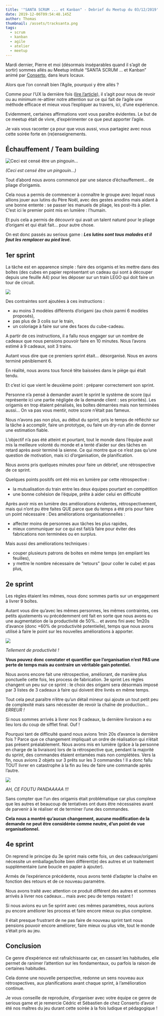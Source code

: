 ```yaml
---
title: '"SANTA SCRUM ... et Kanban" - Debrief du Meetup du 03/12/2019'
date: 2019-12-06T09:54:48.145Z
author: Thomas
thumbnail: /assets/tracksanta.png
tags:
  - scrum
  - kanban
  - agile
  - atelier
  - meetup
---
```

Mardi dernier, Pierre et moi (désormais inséparables quand il s’agit de sortir) sommes allés au Meetup intitulé “SANTA SCRUM ... et Kanban” animé par [Conserto](https://conserto.pro/), dans leurs locaux.

Alors que l’on connaît bien l’Agile, pourquoi y être allés ? 

Comme pour l’UX la dernière fois ([lire l’article](https://www.commit42.com/blog/l-importance-de-l-ui-ux-pour-developper-rapidement-son-business-debrief-du-meetup-du-21-11-19/)), il s’agit pour nous de revoir ou au minimum re-attirer notre attention sur ce qui fait de l’agile une méthode efficace et mieux vous l’expliquer au travers, ici, d’une expérience.

Evidemment, certaines affirmations vont vous paraître évidentes. Le but de ce meetup était de vivre, d’expérimenter ce que peut apporter l’agile.

Je vais vous raconter ça pour que vous aussi, vous partagiez avec nous cette soirée forte en (re)enseignements. 

## 

## Échauffement / Team building

![Ceci est censé être un pingouin…](/assets/origamipingouin.png "(Ceci est censé être un pingouin…)")

_(Ceci est censé être un pingouin…)_

Tout d’abord nous avons commencé par une séance d’échauffement… de pliage d’origamis.

Cela nous a permis de commencer à connaître le groupe avec lequel nous allions jouer aux lutins du Père Noël, avec des gestes anodins mais aidant à une bonne entente : se passer les manuels de pliage, les post-its à plier. 
C’est ici le premier point mis en lumière : l’humain.

Et puis cela a permis de découvrir qui avait un talent naturel pour le pliage d’origami et qui était fait… pour autre chose.

On est donc passés au serious game : _**Les lutins sont tous malades et il faut les remplacer au pied levé.**_ 

## 1er sprint

La tâche est en apparence simple : faire des origamis et les mettre dans des boîtes (des cubes en papier représentant un cadeau qui sont à découper depuis une feuille A4) pour les déposer sur un train LEGO qui doit faire un tour de circuit.

![](/assets/tracksanta.png)

Des contraintes sont ajoutées à ces instructions : 

* au moins 3 modèles différents d’origami (au choix parmi 6 modèles proposés), 
* pas plus de 3 colis sur le train, 
* un coloriage à faire sur une des faces du cube-cadeau.

A partir de ces instructions, il a fallu nous engager sur un nombre de cadeaux que nous pensions pouvoir faire en 10 minutes. Nous l’avons estimé à 9 cadeaux, soit 3 trains.

Autant vous dire que ce premiers sprint était… désorganisé. Nous en avons terminé péniblement 6.

En réalité, nous avons tous foncé tête baissées dans le piège qui était tendu.

Et c’est ici que vient le deuxième point : préparer correctement son sprint.

Personne n’a pensé à demander avant le sprint le système de score (qui représente ici une partie négligée de la demande client : ses priorités). Les origamis en trop étaient pénalisés, les boîtes démarrées mais non terminées aussi... On va pas vous mentir, notre score n’était pas fameux. 

Nous n’avons pas non plus, au début du sprint, pris le temps de réfléchir sur la tâche à accomplir, faire un prototype, ou faire un dry-run afin de donner une estimation fiable.

L’objectif n’a pas été atteint et pourtant, tout le monde dans l’équipe avait mis la meilleure volonté du monde et a tenté d’aider sur des tâches en retard après avoir terminé la sienne.
Ce qui montre que ce n’est pas qu’une question de motivation, mais ici d’organisation, de planification.

Nous avons pris quelques minutes pour faire un débrief, une rétrospective de ce sprint. 

Quelques points positifs ont été mis en lumière par cette rétrospective :

* la mutualisation du train entre les deux équipes pourtant en compétition
* une bonne cohésion de l’équipe, prête à aider celui en difficulté

Après avoir mis en lumière des améliorations évidentes, rétrospectivement, mais qui n’ont pu être faites QUE parce que du temps a été pris pour faire un point nécessaire : 
Des améliorations organisationnelles :

* affecter moins de personnes aux tâches les plus rapides, 
* mieux communiquer sur ce qui est fait/à faire pour éviter des fabrications non terminées ou en surplus.

Mais aussi des améliorations techniques :

* couper plusieurs patrons de boites en même temps (en empilant les feuilles), 
* y mettre le nombre nécessaire de “retours” (pour coller le cube) et pas plus, 

## 2e sprint

Les règles étaient les mêmes, nous donc sommes partis sur un engagement à livrer 9 boîtes.

Autant vous dire qu’avec les mêmes personnes, les mêmes contraintes, ces petits ajustements vu précédemment ont fait en sorte que nous avons eu une augmentation de la productivité de 50%... et avons fini avec 1m20s d’avance (donc +60% de productivité potentielle), temps que nous avons utilisé à faire le point sur les nouvelles améliorations à apporter.

![](/assets/santaproductivity.png)

_Tellement de productivité !_

**Vous pouvez donc constater et quantifier que l’organisation n’est PAS une perte de temps mais au contraire un véritable gain potentiel.**

Nous avons encore fait une rétrospective, améliorant, de manière plus ponctuelle cette fois, les process de fabrication.
3e sprint
Les règles changent un peu sur ce sprint : le choix des origami sera désormais imposé par 3 listes de 3 cadeaux à faire qui doivent être livrés en même temps.

Tout cela peut paraître n’être qu’un détail mineur qui ajoute un tout petit peu de complexité mais sans nécessiter de revoir la chaîne de production… _ERREUR !_

Si nous sommes arrivés à livrer nos 9 cadeaux, la dernière livraison a eu lieu lors du coup de sifflet final. Ouf !

Pourquoi tant de difficulté quand nous avions 1min 20s d’avance la dernière fois ? 
Parce que ce changement impliquait un ordre de réalisation qui n’était pas présent préalablement. 
Nous avons mis en lumière (grâce à la personne en charge de la livraison) lors de la rétrospective que, pendant la majorité du sprint, des commandes étaient entamées mais non complétées. Vers la fin, nous avions 2 objets sur 3 prêts sur les 3 commandes !
Il a donc fallu TOUT livrer en catastrophe à la fin au lieu de faire une commande après l’autre.

![](/assets/origamimodels.png)

_AH, CE FOUTU PANDAAAAA !!!_

Sans compter que l’un des origamis était problématique car plus complexe que les autres et beaucoup de tentatives ont dues être nécessaires avant de parvenir à le réaliser et de terminer l’une des commandes.

**Cela nous a montré qu’aucun changement, aucune modification de la demande ne peut être considérée comme neutre, d’un point de vue organisationnel.**

## 4e sprint

On reprend le principe du 3e sprint mais cette fois, un des cadeaux/origami nécessite un emballage/boite bien différent(e) des autres et un traitement supplémentaire (une boucle en papier à ajouter).

Armés de l’expérience précédente, nous avons tenté d’adapter la chaîne en fonction des retours et de ce nouveau paramètre.

Nous avons traité avec attention ce produit différent des autres et sommes arrivés à livrer nos cadeaux… mais avec peu de temps restant !

Si nous avions eu un 5e sprint avec ces mêmes paramètres, nous aurions pu encore améliorer les process et faire encore mieux ou plus complexe.

Il était presque frustrant de ne pas faire de nouveau sprint tant nous pensions pouvoir encore améliorer, faire mieux ou plus vite, tout le monde s’était pris au jeu.

## Conclusion

Ce genre d’expérience est rafraîchissante car, en cassant les habitudes, elle permet de ranimer l’attention sur les fondamentaux, ou parfois la raison de certaines habitudes.

Cela donne une nouvelle perspective, redonne un sens nouveau aux rétrospectives, aux planifications avant chaque sprint, à l’amélioration continue.

Je vous conseille de reproduire, d’organiser avec votre équipe ce genre de serious game et je remercie Cédric et Sébastien de chez Conserto d’avoir été nos maîtres du jeu durant cette soirée à la fois ludique et pédagogique !
